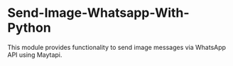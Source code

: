 # Send-Image-Whatsapp-With-Python
This module provides functionality to send image messages via WhatsApp API using Maytapi.
